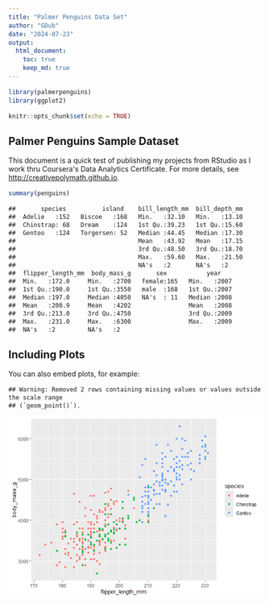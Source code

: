 ```yaml
---
title: "Palmer Penguins Data Set"
author: "GDub"
date: "2024-07-23"
output: 
  html_document: 
    toc: true
    keep_md: true
---
```



``` r
library(palmerpenguins)
library(ggplot2)
```


``` r
knitr::opts_chunk$set(echo = TRUE)
```

## Palmer Penguins Sample Dataset

This document is a quick test of publishing my projects from RStudio as I work thru Coursera's Data Analytics Certificate. For more details, see <http://creativepolymath.github.io>.


``` r
summary(penguins)
```

```
##       species          island    bill_length_mm  bill_depth_mm  
##  Adelie   :152   Biscoe   :168   Min.   :32.10   Min.   :13.10  
##  Chinstrap: 68   Dream    :124   1st Qu.:39.23   1st Qu.:15.60  
##  Gentoo   :124   Torgersen: 52   Median :44.45   Median :17.30  
##                                  Mean   :43.92   Mean   :17.15  
##                                  3rd Qu.:48.50   3rd Qu.:18.70  
##                                  Max.   :59.60   Max.   :21.50  
##                                  NA's   :2       NA's   :2      
##  flipper_length_mm  body_mass_g       sex           year     
##  Min.   :172.0     Min.   :2700   female:165   Min.   :2007  
##  1st Qu.:190.0     1st Qu.:3550   male  :168   1st Qu.:2007  
##  Median :197.0     Median :4050   NA's  : 11   Median :2008  
##  Mean   :200.9     Mean   :4202                Mean   :2008  
##  3rd Qu.:213.0     3rd Qu.:4750                3rd Qu.:2009  
##  Max.   :231.0     Max.   :6300                Max.   :2009  
##  NA's   :2         NA's   :2
```

## Including Plots

You can also embed plots, for example:


```
## Warning: Removed 2 rows containing missing values or values outside the scale range
## (`geom_point()`).
```

![](index_files/figure-html/penguins2-1.png)<!-- -->
